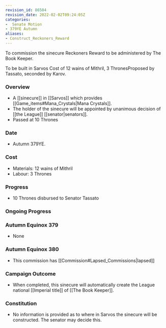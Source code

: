 ```yaml
---
revision_id: 86504
revision_date: 2022-02-02T09:24:05Z
categories:
-  Senate Motion
- 379YE Autumn
aliases:
- Construct_Reckoners_Reward
---
```


To commission the sinecure Reckoners Reward to be administered by The Book Keeper.

To be built in Sarvos
Cost of 12 wains of Mithril, 3 ThronesProposed by Tassato, seconded by Karov. 

### Overview
* A [[sinecure]] in [[Sarvos]] which provides [[Game_items#Mana_Crystals|Mana Crystals]].
* The holder of the sinecure will be appointed by unanimous decision of [[the League]] [[senator|senators]].
* Passed at 10 Thrones

### Date
* Autumn 379YE.

### Cost
* Materials: 12 wains of Mithril
* Labour: 3 Thrones

### Progress
* 10 Thrones disbursed to Senator Tassato

### Ongoing Progress
### Autumn Equinox 379
* None
### Autumn Equinox 380
* This commission has [[Commission#Lapsed_Commissions|lapsed]]

### Campaign Outcome
* When completed, this sinecure will automatically create the League national [[Imperial title]] of [[The Book Keeper]].

### Constitution
* No information is provided as to where in Sarvos the sinecure will be constructed. The senator may decide this.


